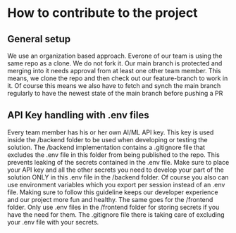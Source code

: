 # How to contribute to the project

## General setup

We use an organization based approach. Everone of our team is using the same repo as a clone. We do not fork it. Our main branch is protected and merging into it needs approval from at least one other team member. This means, we clone the repo and then check out our feature-branch to work in it. Of course this means we also have to fetch and synch the main branch regularly to have the newest state of the main branch before pushing a PR

## API Key handling with .env files

Every team member has his or her own AI/ML API key. This key is used inside the /backend folder to be used when developing or testing the solution. The /backend implementation contains a .gitignore file that excludes the .env file in this folder from being published to the repo. This prevents leaking of the secrets contained in the .env file. Make sure to place your API key and all the other secrets you need to develop your part of the solution ONLY in this .env file in the /backend folder. Of course you also can use environment variables which you export per session instead of an .env file. Making sure to follow this guideline keeps our developer experience and our project more fun and healthy. The same goes for the /frontend folder. Only use .env files in the /frontend folder for storing secrets if you have the need for them. The .gitignore file there is taking care of excluding your .env file with your secrets.
